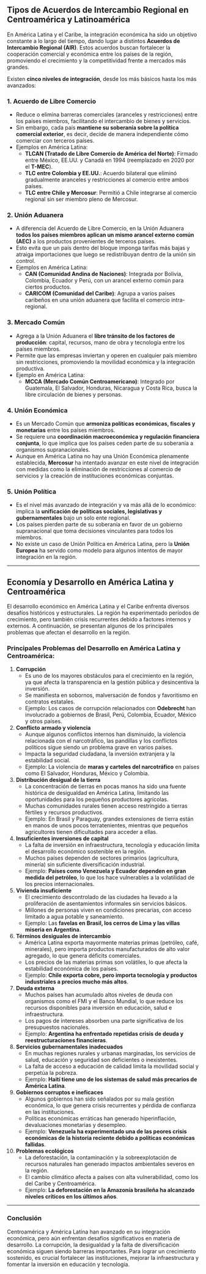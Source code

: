 ## **Tipos de Acuerdos de Intercambio Regional en Centroamérica y Latinoamérica**

En América Latina y el Caribe, la integración económica ha sido un objetivo constante a lo largo del tiempo, dando lugar a distintos **Acuerdos de Intercambio Regional (AIR)**. Estos acuerdos buscan fortalecer la cooperación comercial y económica entre los países de la región, promoviendo el crecimiento y la competitividad frente a mercados más grandes.

Existen **cinco niveles de integración**, desde los más básicos hasta los más avanzados:

### **1. Acuerdo de Libre Comercio**

- Reduce o elimina barreras comerciales (aranceles y restricciones) entre los países miembros, facilitando el intercambio de bienes y servicios.
- Sin embargo, cada país **mantiene su soberanía sobre la política comercial exterior**, es decir, decide de manera independiente cómo comerciar con terceros países.
- Ejemplos en América Latina:
    - **TLCAN (Tratado de Libre Comercio de América del Norte)**: Firmado entre México, EE.UU. y Canadá en 1994 (reemplazado en 2020 por el **T-MEC**).
    - **TLC entre Colombia y EE.UU.**: Acuerdo bilateral que eliminó gradualmente aranceles y restricciones al comercio entre ambos países.
    - **TLC entre Chile y Mercosur**: Permitió a Chile integrarse al comercio regional sin ser miembro pleno de Mercosur.

### **2. Unión Aduanera**

- A diferencia del Acuerdo de Libre Comercio, en la Unión Aduanera **todos los países miembros aplican un mismo arancel externo común (AEC)** a los productos provenientes de terceros países.
- Esto evita que un país dentro del bloque imponga tarifas más bajas y atraiga importaciones que luego se redistribuyan dentro de la unión sin control.
- Ejemplos en América Latina:
    - **CAN (Comunidad Andina de Naciones)**: Integrada por Bolivia, Colombia, Ecuador y Perú, con un arancel externo común para ciertos productos.
    - **CARICOM (Comunidad del Caribe)**: Agrupa a varios países caribeños en una unión aduanera que facilita el comercio intra-regional.

### **3. Mercado Común**

- Agrega a la Unión Aduanera el **libre tránsito de los factores de producción**: capital, recursos, mano de obra y tecnología entre los países miembros.
- Permite que las empresas inviertan y operen en cualquier país miembro sin restricciones, promoviendo la movilidad económica y la integración productiva.
- Ejemplo en América Latina:
    - **MCCA (Mercado Común Centroamericano)**: Integrado por Guatemala, El Salvador, Honduras, Nicaragua y Costa Rica, busca la libre circulación de bienes y personas.

### **4. Unión Económica**

- Es un Mercado Común que **armoniza políticas económicas, fiscales y monetarias** entre los países miembros.
- Se requiere una **coordinación macroeconómica y regulación financiera conjunta**, lo que implica que los países ceden parte de su soberanía a organismos supranacionales.
- Aunque en América Latina no hay una Unión Económica plenamente establecida, **Mercosur** ha intentado avanzar en este nivel de integración con medidas como la eliminación de restricciones al comercio de servicios y la creación de instituciones económicas conjuntas.

### **5. Unión Política**

- Es el nivel más avanzado de integración y va más allá de lo económico: implica la **unificación de políticas sociales, legislativas y gubernamentales** bajo un solo ente regional.
- Los países pierden parte de su soberanía en favor de un gobierno supranacional que toma decisiones vinculantes para todos los miembros.
- No existe un caso de Unión Política en América Latina, pero la **Unión Europea** ha servido como modelo para algunos intentos de mayor integración en la región.

---

## **Economía y Desarrollo en América Latina y Centroamérica**

El desarrollo económico en América Latina y el Caribe enfrenta diversos desafíos históricos y estructurales. La región ha experimentado períodos de crecimiento, pero también crisis recurrentes debido a factores internos y externos. A continuación, se presentan algunos de los principales problemas que afectan el desarrollo en la región.

### **Principales Problemas del Desarrollo en América Latina y Centroamérica:**

1. **Corrupción**
    - Es uno de los mayores obstáculos para el crecimiento en la región, ya que afecta la transparencia en la gestión pública y desincentiva la inversión.
    - Se manifiesta en sobornos, malversación de fondos y favoritismo en contratos estatales.
    - Ejemplo: Los casos de corrupción relacionados con **Odebrecht** han involucrado a gobiernos de Brasil, Perú, Colombia, Ecuador, México y otros países.
2. **Conflicto armado y violencia**
    - Aunque algunos conflictos internos han disminuido, la violencia relacionada con el narcotráfico, las pandillas y los conflictos políticos sigue siendo un problema grave en varios países.
    - Impacta la seguridad ciudadana, la inversión extranjera y la estabilidad social.
    - Ejemplo: La violencia de **maras y carteles del narcotráfico** en países como El Salvador, Honduras, México y Colombia.
3. **Distribución desigual de la tierra**
    - La concentración de tierras en pocas manos ha sido una fuente histórica de desigualdad en América Latina, limitando las oportunidades para los pequeños productores agrícolas.
    - Muchas comunidades rurales tienen acceso restringido a tierras fértiles y recursos productivos.
    - Ejemplo: En Brasil y Paraguay, grandes extensiones de tierra están en manos de unos pocos terratenientes, mientras que pequeños agricultores tienen dificultades para acceder a ellas.
4. **Insuficientes inversiones de capital**
    - La falta de inversión en infraestructura, tecnología y educación limita el desarrollo económico sostenible en la región.
    - Muchos países dependen de sectores primarios (agricultura, minería) sin suficiente diversificación industrial.
    - Ejemplo: **Países como Venezuela y Ecuador dependen en gran medida del petróleo**, lo que los hace vulnerables a la volatilidad de los precios internacionales.
5. **Vivienda insuficiente**
    - El crecimiento descontrolado de las ciudades ha llevado a la proliferación de asentamientos informales sin servicios básicos.
    - Millones de personas viven en condiciones precarias, con acceso limitado a agua potable y saneamiento.
    - Ejemplo: Las **favelas en Brasil, los cerros de Lima y las villas miseria en Argentina**.
6. **Términos desiguales de intercambio**
    - América Latina exporta mayormente materias primas (petróleo, café, minerales), pero importa productos manufacturados de alto valor agregado, lo que genera déficits comerciales.
    - Los precios de las materias primas son volátiles, lo que afecta la estabilidad económica de los países.
    - Ejemplo: **Chile exporta cobre, pero importa tecnología y productos industriales a precios mucho más altos**.
7. **Deuda externa**
    - Muchos países han acumulado altos niveles de deuda con organismos como el FMI y el Banco Mundial, lo que reduce los recursos disponibles para inversión en educación, salud e infraestructura.
    - Los pagos de intereses absorben una parte significativa de los presupuestos nacionales.
    - Ejemplo: **Argentina ha enfrentado repetidas crisis de deuda y reestructuraciones financieras**.
8. **Servicios gubernamentales inadecuados**
    - En muchas regiones rurales y urbanas marginadas, los servicios de salud, educación y seguridad son deficientes o inexistentes.
    - La falta de acceso a educación de calidad limita la movilidad social y perpetúa la pobreza.
    - Ejemplo: **Haití tiene uno de los sistemas de salud más precarios de América Latina**.
9. **Gobiernos corruptos e ineficaces**
    - Algunos gobiernos han sido señalados por su mala gestión económica, lo que genera crisis recurrentes y pérdida de confianza en las instituciones.
    - Políticas económicas erráticas han generado hiperinflación, devaluaciones monetarias y desempleo.
    - Ejemplo: **Venezuela ha experimentado una de las peores crisis económicas de la historia reciente debido a políticas económicas fallidas**.
10. **Problemas ecológicos**
    - La deforestación, la contaminación y la sobreexplotación de recursos naturales han generado impactos ambientales severos en la región.
    - El cambio climático afecta a países con alta vulnerabilidad, como los del Caribe y Centroamérica.
    - Ejemplo: **La deforestación en la Amazonía brasileña ha alcanzado niveles críticos en los últimos años**.

---

### **Conclusión**

Centroamérica y América Latina han avanzado en su integración económica, pero aún enfrentan desafíos significativos en materia de desarrollo. La corrupción, la desigualdad y la falta de diversificación económica siguen siendo barreras importantes. Para lograr un crecimiento sostenido, es crucial fortalecer las instituciones, mejorar la infraestructura y fomentar la inversión en educación y tecnología.
